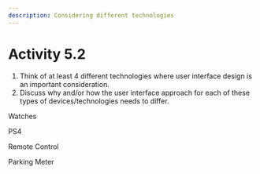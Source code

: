 ```yaml
---
description: Considering different technologies
---
```


# Activity 5.2



1. Think of at least 4 different technologies where user interface design is an important consideration.
2. Discuss why and/or how the user interface approach for each of these types of devices/technologies needs to differ.

Watches

PS4

Remote Control

Parking Meter



